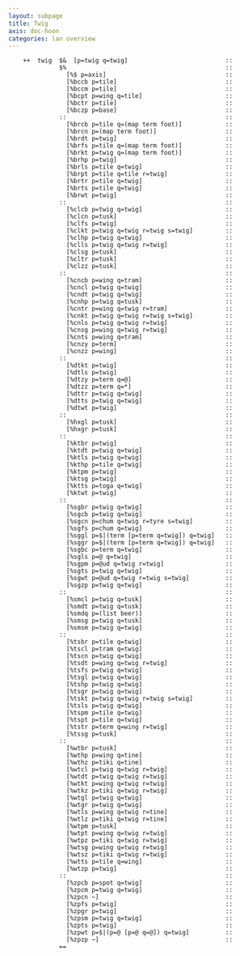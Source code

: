 ```yaml
---
layout: subpage
title: Twig
axis: doc-hoon
categories: lan overview
---
```


        ++  twig  $&  [p=twig q=twig]                           ::
                  $%                                            ::
                    [%$ p=axis]                                 ::
                    [%bccb p=tile]                              ::
                    [%bccm p=tile]                              ::
                    [%bcpt p=wing q=tile]                       ::
                    [%bctr p=tile]                              ::
                    [%bczp p=base]                              ::
                  ::                                            ::
                    [%brcb p=tile q=(map term foot)]            ::
                    [%brcn p=(map term foot)]                   ::
                    [%brdt p=twig]                              ::
                    [%brfs p=tile q=(map term foot)]            ::
                    [%brkt p=twig q=(map term foot)]            ::
                    [%brhp p=twig]                              ::
                    [%brls p=tile q=twig]                       ::
                    [%brpt p=tile q=tile r=twig]                ::
                    [%brtr p=tile q=twig]                       ::
                    [%brts p=tile q=twig]                       ::
                    [%brwt p=twig]                              ::
                  ::                                            ::
                    [%clcb p=twig q=twig]                       ::
                    [%clcn p=tusk]                              ::
                    [%clfs p=twig]                              ::
                    [%clkt p=twig q=twig r=twig s=twig]         ::
                    [%clhp p=twig q=twig]                       ::
                    [%clls p=twig q=twig r=twig]                ::
                    [%clsg p=tusk]                              ::
                    [%cltr p=tusk]                              ::
                    [%clzz p=tusk]                              ::
                  ::                                            ::
                    [%cncb p=wing q=tram]                       ::
                    [%cncl p=twig q=twig]                       ::
                    [%cndt p=twig q=twig]                       ::
                    [%cnhp p=twig q=tusk]                       ::
                    [%cntr p=wing q=twig r=tram]                ::
                    [%cnkt p=twig q=twig r=twig s=twig]         ::
                    [%cnls p=twig q=twig r=twig]                ::
                    [%cnsg p=wing q=twig r=twig]                ::
                    [%cnts p=wing q=tram]                       ::
                    [%cnzy p=term]                              ::
                    [%cnzz p=wing]                              ::
                  ::                                            ::
                    [%dtkt p=twig]                              ::
                    [%dtls p=twig]                              ::
                    [%dtzy p=term q=@]                          ::
                    [%dtzz p=term q=*]                          ::
                    [%dttr p=twig q=twig]                       ::
                    [%dtts p=twig q=twig]                       ::
                    [%dtwt p=twig]                              ::
                  ::                                            ::
                    [%hxgl p=tusk]                              ::
                    [%hxgr p=tusk]                              ::
                  ::                                            ::
                    [%ktbr p=twig]                              ::
                    [%ktdt p=twig q=twig]                       ::
                    [%ktls p=twig q=twig]                       ::
                    [%kthp p=tile q=twig]                       ::
                    [%ktpm p=twig]                              ::
                    [%ktsg p=twig]                              ::
                    [%ktts p=toga q=twig]                       ::
                    [%ktwt p=twig]                              ::
                  ::                                            ::
                    [%sgbr p=twig q=twig]                       ::
                    [%sgcb p=twig q=twig]                       ::
                    [%sgcn p=chum q=twig r=tyre s=twig]         ::
                    [%sgfs p=chum q=twig]                       ::
                    [%sggl p=$|(term [p=term q=twig]) q=twig]   ::
                    [%sggr p=$|(term [p=term q=twig]) q=twig]   ::
                    [%sgbc p=term q=twig]                       ::
                    [%sgls p=@ q=twig]                          ::
                    [%sgpm p=@ud q=twig r=twig]                 ::
                    [%sgts p=twig q=twig]                       ::
                    [%sgwt p=@ud q=twig r=twig s=twig]          ::
                    [%sgzp p=twig q=twig]                       ::
                  ::                                            ::
                    [%smcl p=twig q=tusk]                       ::
                    [%smdt p=twig q=tusk]                       ::
                    [%smdq p=(list beer)]                       ::
                    [%smsg p=twig q=tusk]                       ::
                    [%smsm p=twig q=twig]                       ::
                  ::                                            ::
                    [%tsbr p=tile q=twig]                       ::
                    [%tscl p=tram q=twig]                       ::
                    [%tscn p=twig q=twig]                       ::
                    [%tsdt p=wing q=twig r=twig]                ::
                    [%tsfs p=twig q=twig]                       ::
                    [%tsgl p=twig q=twig]                       ::
                    [%tshp p=twig q=twig]                       ::
                    [%tsgr p=twig q=twig]                       ::
                    [%tskt p=twig q=twig r=twig s=twig]         ::
                    [%tsls p=twig q=twig]                       ::
                    [%tspm p=tile q=twig]                       ::
                    [%tspt p=tile q=twig]                       ::
                    [%tstr p=term q=wing r=twig]                ::
                    [%tssg p=tusk]                              ::
                  ::                                            ::
                    [%wtbr p=tusk]                              ::
                    [%wthp p=wing q=tine]                       ::
                    [%wthz p=tiki q=tine]                       ::
                    [%wtcl p=twig q=twig r=twig]                ::
                    [%wtdt p=twig q=twig r=twig]                ::
                    [%wtkt p=wing q=twig r=twig]                ::
                    [%wtkz p=tiki q=twig r=twig]                ::
                    [%wtgl p=twig q=twig]                       ::
                    [%wtgr p=twig q=twig]                       ::
                    [%wtls p=wing q=twig r=tine]                ::
                    [%wtlz p=tiki q=twig r=tine]                ::
                    [%wtpm p=tusk]                              ::
                    [%wtpt p=wing q=twig r=twig]                ::
                    [%wtpz p=tiki q=twig r=twig]                ::
                    [%wtsg p=wing q=twig r=twig]                ::
                    [%wtsz p=tiki q=twig r=twig]                ::
                    [%wtts p=tile q=wing]                       ::
                    [%wtzp p=twig]                              ::
                  ::                                            ::
                    [%zpcb p=spot q=twig]                       ::
                    [%zpcm p=twig q=twig]                       ::
                    [%zpcn ~]                                   ::
                    [%zpfs p=twig]                              ::
                    [%zpgr p=twig]                              ::
                    [%zpsm p=twig q=twig]                       ::
                    [%zpts p=twig]                              ::
                    [%zpwt p=$|(p=@ [p=@ q=@]) q=twig]          ::
                    [%zpzp ~]                                   ::
                  ==  